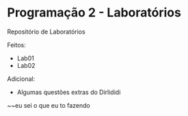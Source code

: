 # Programação 2 - Laboratórios

Repositório de Laboratórios

Feitos: 

- Lab01
- Lab02

Adicional:

- Algumas questões extras do Dirlididi

~~eu sei o que eu to fazendo
